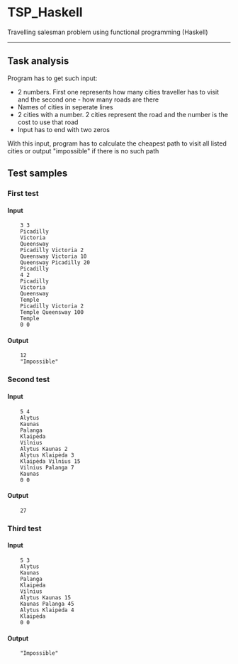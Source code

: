 # TSP_Haskell

Travelling salesman problem using functional programming (Haskell)

---

## Task analysis

Program has to get such input:
- 2 numbers. First one represents how many cities traveller has to visit and the second one - how many roads are there
- Names of cities in seperate lines
- 2 cities with a number. 2 cities represent the road and the number is the cost to use that road
- Input has to end with two zeros

With this input, program has to calculate the cheapest path to visit all listed cities or output "impossible" if there is no such path

## Test samples

### First test

#### Input

        3 3
        Picadilly
        Victoria
        Queensway
        Picadilly Victoria 2
        Queensway Victoria 10
        Queensway Picadilly 20
        Picadilly
        4 2
        Picadilly
        Victoria
        Queensway
        Temple
        Picadilly Victoria 2
        Temple Queensway 100
        Temple
        0 0

#### Output

        12
        "Impossible"

### Second test

#### Input

        5 4
        Alytus
        Kaunas
        Palanga
        Klaipėda
        Vilnius
        Alytus Kaunas 2
        Alytus Klaipėda 3
        Klaipėda Vilnius 15
        Vilnius Palanga 7
        Kaunas
        0 0

#### Output

        27

### Third test

#### Input

        5 3
        Alytus
        Kaunas
        Palanga
        Klaipėda
        Vilnius
        Alytus Kaunas 15
        Kaunas Palanga 45
        Alytus Klaipėda 4
        Klaipėda
        0 0

#### Output

        "Impossible"
